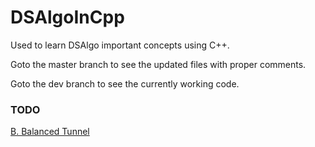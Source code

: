 # DSAlgoInCpp
Used to learn DSAlgo important concepts using C++.

Goto the master branch to see the updated files with proper comments.

Goto the dev branch to see the currently working code.


### TODO 

[B. Balanced Tunnel](https://codeforces.com/contest/1237/problem/B)
